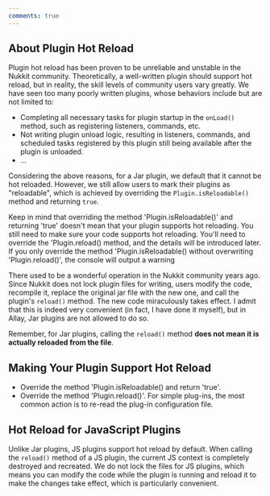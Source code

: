 ```yaml
---
comments: true
---
```


## About Plugin Hot Reload

Plugin hot reload has been proven to be unreliable and unstable in the Nukkit community. Theoretically, a well-written
plugin should support hot reload, but in reality, the skill levels of community users vary greatly. We have seen too
many poorly written plugins, whose behaviors include but are not limited to:

- Completing all necessary tasks for plugin startup in the `onLoad()` method, such as registering listeners, commands,
  etc.
- Not writing plugin unload logic, resulting in listeners, commands, and scheduled tasks registered by this plugin still
  being available after the plugin is unloaded.
- ...

Considering the above reasons, for a Jar plugin, we default that it cannot be hot reloaded. However, we still allow
users to mark their plugins as "reloadable", which is achieved by overriding the `Plugin.isReloadable()` method and
returning `true`.

Keep in mind that overriding the method 'Plugin.isReloadable()' and returning 'true' doesn't mean that your plugin supports hot reloading.
You still need to make sure your code supports hot reloading.
You'll need to override the 'Plugin.reload() method, and the details will be introduced later.
If you only override the method 'Plugin.isReloadable() without overwriting 'Plugin.reload()', the console will output a warning

There used to be a wonderful operation in the Nukkit community years ago. Since Nukkit does not lock plugin files for writing, users modify
the code, recompile it, replace the original jar file with the new one, and call the plugin's `reload()` method. The new
code miraculously takes effect. I admit that this is indeed very convenient (in fact, I have done it myself), but in
Allay, Jar plugins are not allowed to do so.

Remember, for Jar plugins, calling the `reload()` method **does not mean it is actually reloaded from the file**.

## Making Your Plugin Support Hot Reload

- Override the method 'Plugin.isReloadable() and return 'true'.
- Override the method 'Plugin.reload()'. For simple plug-ins, the most common action is to re-read the plug-in configuration file.

## Hot Reload for JavaScript Plugins

Unlike Jar plugins, JS plugins support hot reload by default. When calling the `reload()` method of a JS plugin, the
current JS context is completely destroyed and recreated. We do not lock the files for JS plugins, which means you can
modify the code while the plugin is running and reload it to make the changes take effect, which is particularly
convenient.
